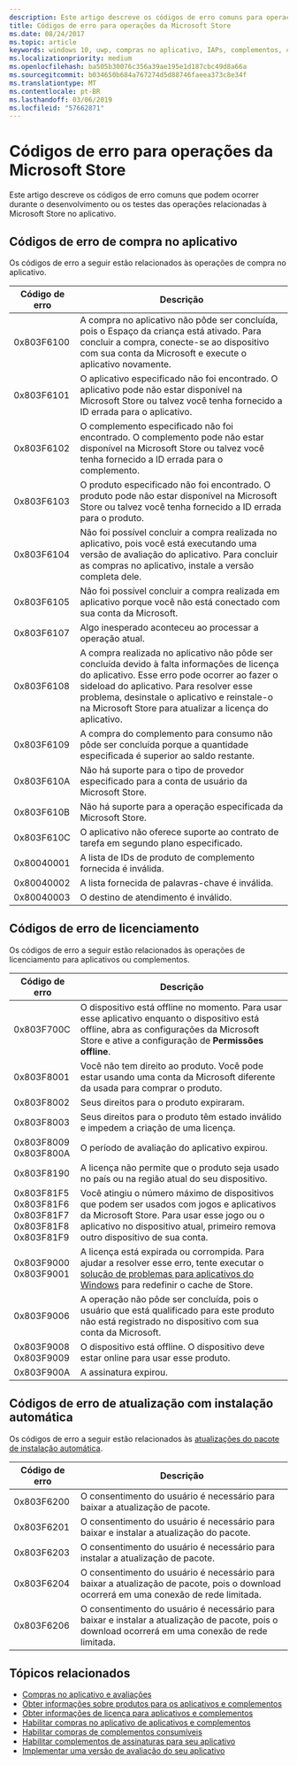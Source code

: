 ```yaml
---
description: Este artigo descreve os códigos de erro comuns para operações da Microsoft Store para aplicativos e complementos, incluindo compras no aplicativo, licenciamento e atualizações de aplicativos com instalação automática.
title: Códigos de erro para operações da Microsoft Store
ms.date: 08/24/2017
ms.topic: article
keywords: windows 10, uwp, compras no aplicativo, IAPs, complementos, códigos de erro
ms.localizationpriority: medium
ms.openlocfilehash: ba505b30076c356a39ae195e1d187cbc49d8a66a
ms.sourcegitcommit: b034650b684a767274d5d88746faeea373c8e34f
ms.translationtype: MT
ms.contentlocale: pt-BR
ms.lasthandoff: 03/06/2019
ms.locfileid: "57662871"
---
```

# <a name="error-codes-for-store-operations"></a>Códigos de erro para operações da Microsoft Store

<!-- confirm whether symbolic names are defined for app developers, or do they just handle direct error code values -->

Este artigo descreve os códigos de erro comuns que podem ocorrer durante o desenvolvimento ou os testes das operações relacionadas à Microsoft Store no aplicativo.

## <a name="in-app-purchase-error-codes"></a>Códigos de erro de compra no aplicativo

Os códigos de erro a seguir estão relacionados às operações de compra no aplicativo.

|  Código de erro  |  Descrição  |
|--------------|---------------|
| 0x803F6100   | A compra no aplicativo não pôde ser concluída, pois o Espaço da criança está ativado. Para concluir a compra, conecte-se ao dispositivo com sua conta da Microsoft e execute o aplicativo novamente.               |
| 0x803F6101   | O aplicativo especificado não foi encontrado. O aplicativo pode não estar disponível na Microsoft Store ou talvez você tenha fornecido a ID errada para o aplicativo.     |
| 0x803F6102   | O complemento especificado não foi encontrado. O complemento pode não estar disponível na Microsoft Store ou talvez você tenha fornecido a ID errada para o complemento.                                               |
| 0x803F6103   | O produto especificado não foi encontrado. O produto pode não estar disponível na Microsoft Store ou talvez você tenha fornecido a ID errada para o produto.                                          |
| 0x803F6104   | Não foi possível concluir a compra realizada no aplicativo, pois você está executando uma versão de avaliação do aplicativo. Para concluir as compras no aplicativo, instale a versão completa dele.               |
| 0x803F6105   | Não foi possível concluir a compra realizada em aplicativo porque você não está conectado com sua conta da Microsoft.                                              |
| 0x803F6107   | Algo inesperado aconteceu ao processar a operação atual.                                             |
| 0x803F6108   | A compra realizada no aplicativo não pôde ser concluída devido à falta informações de licença do aplicativo. Esse erro pode ocorrer ao fazer o sideload do aplicativo. Para resolver esse problema, desinstale o aplicativo e reinstale-o na Microsoft Store para atualizar a licença do aplicativo.                                          |
| 0x803F6109   | A compra do complemento para consumo não pôde ser concluída porque a quantidade especificada é superior ao saldo restante.        |
| 0x803F610A   | Não há suporte para o tipo de provedor especificado para a conta de usuário da Microsoft Store.                                            |
| 0x803F610B   | Não há suporte para a operação especificada da Microsoft Store.                                             |
| 0x803F610C   | O aplicativo não oferece suporte ao contrato de tarefa em segundo plano especificado.                                             |
| 0x80040001   | A lista de IDs de produto de complemento fornecida é inválida.                        |
| 0x80040002   | A lista fornecida de palavras-chave é inválida.                   |
| 0x80040003   | O destino de atendimento é inválido.                       |

## <a name="licensing-error-codes"></a>Códigos de erro de licenciamento

Os códigos de erro a seguir estão relacionados às operações de licenciamento para aplicativos ou complementos.

|  Código de erro  |  Descrição  |
|--------------|---------------|
| 0x803F700C   | O dispositivo está offline no momento. Para usar esse aplicativo enquanto o dispositivo está offline, abra as configurações da Microsoft Store e ative a configuração de **Permissões offline**.            |
| 0x803F8001   | Você não tem direito ao produto. Você pode estar usando uma conta da Microsoft diferente da usada para comprar o produto.           |
| 0x803F8002   | Seus direitos para o produto expiraram.           |
| 0x803F8003   | Seus direitos para o produto têm estado inválido e impedem a criação de uma licença.   |
| 0x803F8009<br/>0x803F800A   | O período de avaliação do aplicativo expirou.   |
| 0x803F8190   |  A licença não permite que o produto seja usado no país ou na região atual do seu dispositivo.  |
| 0x803F81F5<br/>0x803F81F6<br/>0x803F81F7<br/>0x803F81F8<br/>0x803F81F9   |  Você atingiu o número máximo de dispositivos que podem ser usados com jogos e aplicativos da Microsoft Store. Para usar esse jogo ou o aplicativo no dispositivo atual, primeiro remova outro dispositivo de sua conta.  |
| 0x803F9000<br/>0x803F9001    |  A licença está expirada ou corrompida. Para ajudar a resolver esse erro, tente executar o [solução de problemas para aplicativos do Windows](https://support.microsoft.com/help/4027498/windows-run-the-troubleshooter-for-windows-apps) para redefinir o cache de Store.     |
| 0x803F9006    |  A operação não pôde ser concluída, pois o usuário que está qualificado para este produto não está registrado no dispositivo com sua conta da Microsoft.            |
| 0x803F9008<br/>0x803F9009    |  O dispositivo está offline. O dispositivo deve estar online para usar esse produto.            |
| 0x803F900A    |  A assinatura expirou.            |


## <a name="self-install-update-error-codes"></a>Códigos de erro de atualização com instalação automática

Os códigos de erro a seguir estão relacionados às [atualizações do pacote de instalação automática](../packaging/self-install-package-updates.md).

|  Código de erro  |  Descrição  |
|--------------|---------------|
| 0x803F6200   | O consentimento do usuário é necessário para baixar a atualização de pacote.               |
| 0x803F6201   | O consentimento do usuário é necessário para baixar e instalar a atualização do pacote.                                                  |
| 0x803F6203   | O consentimento do usuário é necessário para instalar a atualização de pacote.                                         |
| 0x803F6204   | O consentimento do usuário é necessário para baixar a atualização de pacote, pois o download ocorrerá em uma conexão de rede limitada.                                             |
| 0x803F6206   | O consentimento do usuário é necessário para baixar e instalar a atualização de pacote, pois o download ocorrerá em uma conexão de rede limitada.     |


## <a name="related-topics"></a>Tópicos relacionados

* [Compras no aplicativo e avaliações](in-app-purchases-and-trials.md)
* [Obter informações sobre produtos para os aplicativos e complementos](get-product-info-for-apps-and-add-ons.md)
* [Obter informações de licença para aplicativos e complementos](get-license-info-for-apps-and-add-ons.md)
* [Habilitar compras no aplicativo de aplicativos e complementos](enable-in-app-purchases-of-apps-and-add-ons.md)
* [Habilitar compras de complementos consumíveis](enable-consumable-add-on-purchases.md)
* [Habilitar complementos de assinaturas para seu aplicativo](enable-subscription-add-ons-for-your-app.md)
* [Implementar uma versão de avaliação do seu aplicativo](implement-a-trial-version-of-your-app.md)
